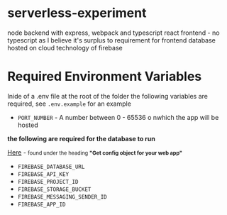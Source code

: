# serverless-experiment

node backend with express, webpack and typescript
react frontend - no typescript as I believe it's surplus to requirement for frontend
database hosted on cloud technology of firebase

# Required Environment Variables

Inide of a .env file at the root of the folder the following variables are required, see `.env.example` for an example

* `PORT_NUMBER` - A number between 0 - 65536 o nwhich the app will be hosted

**the following are required for the database to run**

[Here](https://support.google.com/firebase/answer/7015592) -
<small>found under the heading **"Get config object for your web app"**</small>

* `FIREBASE_DATABASE_URL`
* `FIREBASE_API_KEY`
* `FIREBASE_PROJECT_ID`
* `FIREBASE_STORAGE_BUCKET`
* `FIREBASE_MESSAGING_SENDER_ID`
* `FIREBASE_APP_ID`
